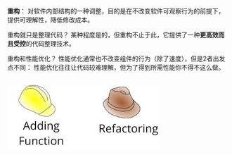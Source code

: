 <b>重构</b>： 对软件内部结构的一种调整，目的是在不改变软件可观察行为的前提下，
提供可理解性，降低修改成本。

重构就只是整理代码？
某种程度是的，但重构不止于此，它提供了一种<b>更高效而且受控</b>的代码整理技术。

重构和性能优化？
性能优化通常也不改变组件的行为（除了速度），但是2者出发点不同：
性能优化往往让代码较难理解，但为了得到所需性能你不得不这么做。
<br><br>

![](2hats.jpeg)
